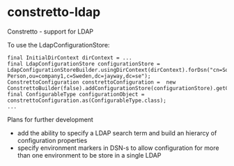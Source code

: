 constretto-ldap
===============

Constretto - support for LDAP

To use the LdapConfigurationStore:

    final InitialDirContext dirContext = ...
    final LdapConfigurationStore configurationStore = LdapConfigurationStoreBuilder.usingDirContext(dirContext).forDsn("cn=Some Person,ou=company1,c=Sweden,dc=jayway,dc=se");
    ConstrettoConfiguration constrettoConfiguration =  new ConstrettoBuilder(false).addConfigurationStore(configurationStore).getConfiguration();
    final ConfigurableType configurationObject = constrettoConfiguration.as(ConfigurableType.class);
    ...

Plans for further development
* add the ability to specify a LDAP search term and build an hierarcy of configuration properties 
* specify environment markers in DSN-s to allow configuration for more than one environment to be store in a single LDAP



